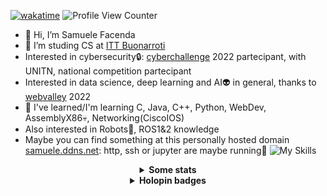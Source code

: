 [![wakatime](https://wakatime.com/badge/user/8337ddb1-ba24-4531-9919-acb5181cfe52.svg)](https://wakatime.com/@8337ddb1-ba24-4531-9919-acb5181cfe52)
![Profile View Counter](https://komarev.com/ghpvc/?username=SamueleFacenda)

- 👋 Hi, I’m Samuele Facenda
- 👀 I’m studing CS at [ITT Buonarroti](https://www.buonarroti.tn.it/)
- Interested in cybersecurity:lock:: [cyberchallenge](https://cyberchallenge.it/) 2022 partecipant, with UNITN, national competition partecipant
- Interested in data science, deep learning and AI:alien: in general, thanks to [webvalley](https://webvalley.fbk.eu/) 2022
- 🌱 I've learned/I'm learning C, Java, C++, Python, WebDev, AssemblyX86:skull:, Networking(CiscoIOS)
- Also interested in Robots:robot:, ROS1&2 knowledge
- Maybe you can find something at this personally hosted domain [samuele.ddns.net](http://samuele.ddns.net): http, ssh or jupyter are maybe running:frog:
![My Skills](https://skillicons.dev/icons?i=java,py,linux,git,github,c,cpp,discord,react,idea,pytorch,arduino,spring)

<!---
SamueleFacenda/SamueleFacenda is a ✨ special ✨ repository because its `README.md` (this file) appears on your GitHub profile.
You can click the Preview link to take a look at your changes.
aggiunta per badge yolo
--->


<div align="center">

<!--

Grazie santeenee
-->
  
  <details>    
    <summary>
      <b>Some stats</b>
    </summary>
    <br>

![my github stats](https://github-readme-stats.vercel.app/api?username=SamueleFacenda&custom_title=Stats&show_icons=true&include_all_commits=true&count_private=true&hide_border=true)
    
<!--
questo e' buggato
![Top languages](https://github-readme-stats.vercel.app/api/top-langs/?username=SamueleFacenda&hide_border=true&langs_count=10&layout=compact)
-->
<!--
iframe non e supportato
    <iframe width="600" height="600" src="https://ionicabizau.github.io/github-profile-languages/api.html?SamueleFacenda" frameborder="0"></iframe>
 -->
[![willianrod's wakatime stats](https://github-readme-stats.vercel.app/api/wakatime?username=nene127)](https://github.com/anuraghazra/github-readme-stats)
    
    
[![GitHub Streak](https://github-readme-streak-stats.herokuapp.com?user=SamueleFacenda&date_format=j%20M%5B%20Y%5D)](https://git.io/streak-stats)
  </details>
  
  <details>    
    <summary>
      <b>Holopin badges</b>
    </summary>
    <br> 
    
[![@nene127's Holopin board](https://holopin.me/nene127)](https://holopin.io/@nene127)

  </details>
</div>
